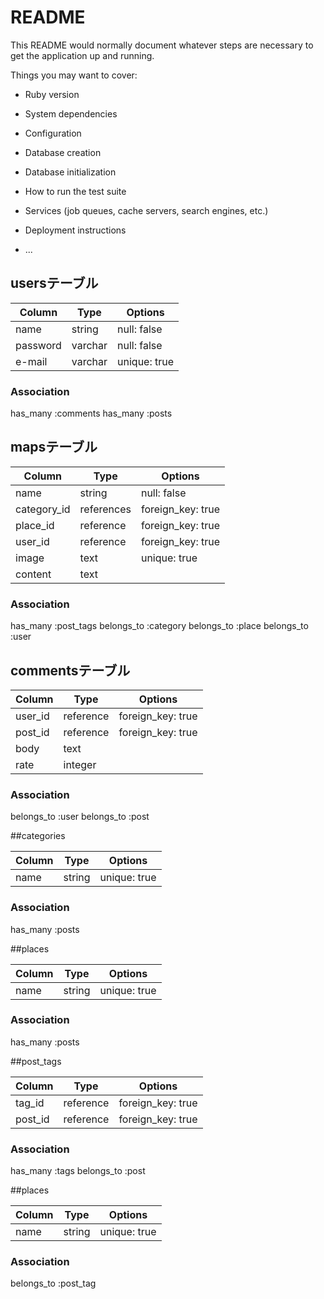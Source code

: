 # README

This README would normally document whatever steps are necessary to get the
application up and running.

Things you may want to cover:

* Ruby version

* System dependencies

* Configuration

* Database creation

* Database initialization

* How to run the test suite

* Services (job queues, cache servers, search engines, etc.)

* Deployment instructions

* ...

## usersテーブル

|Column|Type|Options|
|------|----|-------|
|name|string|null: false|
|password|varchar|null: false|unique: true|
|e-mail|varchar|unique: true|

### Association
has_many :comments
has_many :posts

## mapsテーブル

|Column|Type|Options|
|------|----|-------|
|name|string|null: false|
|category_id|references|foreign_key: true|null: false|
|place_id|reference|foreign_key: true|null: false|
|user_id|reference|foreign_key: true|null: false|
|image|text|unique: true|
|content|text|

### Association
has_many :post_tags
belongs_to :category
belongs_to :place
belongs_to :user

## commentsテーブル

|Column|Type|Options|
|------|----|-------|
|user_id|reference|foreign_key: true|null: false|
|post_id|reference|foreign_key: true|null: false|
|body|text|
|rate|integer|

### Association
belongs_to :user
belongs_to :post

##categories

|Column|Type|Options|
|------|----|-------|
|name|string|unique: true|

### Association
has_many :posts

##places

|Column|Type|Options|
|------|----|-------|
|name|string|unique: true|

### Association
has_many :posts

##post_tags

|Column|Type|Options|
|------|----|-------|
|tag_id|reference|foreign_key: true|null: false|
|post_id|reference|foreign_key: true|null: false|

### Association
has_many :tags
belongs_to :post

##places

|Column|Type|Options|
|------|----|-------|
|name|string|unique: true|

### Association
belongs_to :post_tag